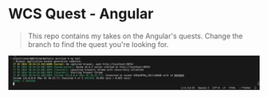 # WCS Quest - Angular

> This repo contains my takes on the Angular's quests. Change the branch to find the quest you're looking for.

![complete test 5 succes](./services/src/assets/tests.png)
